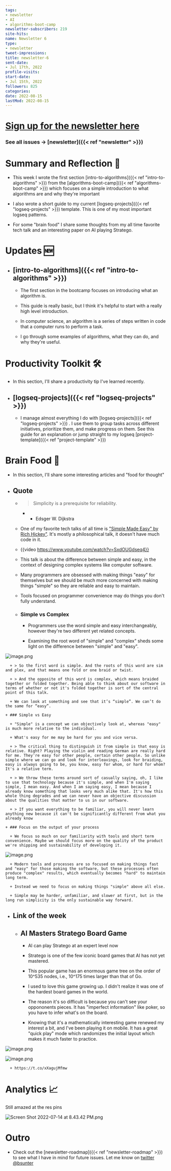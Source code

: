 ```yaml
---
tags:
- newsletter
- AI
- algorithms-boot-camp
newsletter-subscribers: 219
site-hits: 
name: Newsletter 6
type:
- newsletter
tweet-impressions: 
title: newsletter-6
sent-date:
- Jul 17th, 2022
profile-visits: 
start-date:
- Jul 15th, 2022
followers: 825
categories:
date: 2022-08-15
lastMod: 2022-08-15
---
```

#  [Sign up for the newsletter here](https://www.getrevue.co/profile/bsunter/issues/weekly-newsletter-of-brian-sunter-issue-1-1220479)

### See all issues -> [newsletter]({{< ref "newsletter" >}})

# Summary and Reflection 🤔

  + This week I wrote the first section [intro-to-algorithms]({{< ref "intro-to-algorithms" >}}) from the [algorithms-boot-camp]({{< ref "algorithms-boot-camp" >}}) which focuses on a simple introduction to what algorithms are and why they're important

  + I also wrote a short guide to my current [logseq-projects]({{< ref "logseq-projects" >}}) template. This is one of my most important logseq patterns.

  + For some "brain food" I share some thoughts from my all time favorite tech talk and an interesting paper on AI playing Stratego.

# Updates 🆕

  + ## [intro-to-algorithms]({{< ref "intro-to-algorithms" >}})

    + The first section in the bootcamp focuses on introducing what an algorithm is.

    + This guide is really basic, but I think it's helpful to start with a really high level introduction.

    + In computer science, an algorithm is a series of steps written in code that a computer runs to perform a task.

    + I go through some examples of algorithms, what they can do, and why they're useful.

# Productivity Toolkit 🛠️

  + In this section, I'll share a productivity tip I've learned recently.

  + ## [logseq-projects]({{< ref "logseq-projects" >}})

    + I manage almost everything I do with [logseq-projects]({{< ref "logseq-projects" >}}) . I use them to group tasks across different initiatives, prioritize them, and make progress on them. See this guide for an explanation or jump straight to my logseq [project-template]({{< ref "project-template" >}})

# Brain Food 🧠

  + In this section, I'll share some interesting articles and "food for thought"

  + ## Quote

    + > Simplicity is a prerequisite for reliability.

      + - Edsger W. Dijkstra

    + One of my favorite tech talks of all time is ["Simple Made Easy" by Rich Hickey"](https://github.com/matthiasn/talk-transcripts/blob/master/Hickey_Rich/SimpleMadeEasy.md). It's mostly a philosophical talk, it doesn't have much code in it.

    + {{video https://www.youtube.com/watch?v=SxdOUGdseq4}}

    + This talk is about the difference between simple and easy, in the context of designing complex systems like computer software.

    + Many programmers are obsessed with making things "easy" for themselves but we should be much more concerned with making things "simple" so they are reliable and easy to maintain.

    + Tools focused on programmer convenience may do things you don't fully understand.

    + ### Simple vs Complex

      + Programmers use the word simple and easy interchangeably, however they're two different yet related concepts.

      + Examining the root word of "simple" and "complex" sheds some light on the difference between "simple" and "easy".

![image.png](/assets/image_1657735112414_0.png)

      + > So the first word is simple. And the roots of this word are sim and plex, and that means one fold or one braid or twist.

      + > And the opposite of this word is complex, which means braided together or folded together. Being able to think about our software in terms of whether or not it's folded together is sort of the central point of this talk.

      + We can look at something and see that it’s “simple”. We can’t do the same for “easy”.

    + ### Simple vs Easy

      + "Simple" is a concept we can objectively look at, whereas "easy" is much more relative to the individual.

      + What's easy for me may be hard for you and vice versa.

      + > The critical thing to distinguish it from simple is that easy is relative. Right? Playing the violin and reading German are really hard for me. They're easy for other people, certain other people. So unlike simple where we can go and look for interleavings, look for braiding, easy is always going to be, you know, easy for whom, or hard for whom? It's a relative term.

      + > We throw these terms around sort of casually saying, oh, I like to use that technology because it's simple, and when I'm saying simple, I mean easy. And when I am saying easy, I mean because I already know something that looks very much alike that. It's how this whole thing degrades and we can never have an objective discussion about the qualities that matter to us in our software.

      + > If you want everything to be familiar, you will never learn anything new because it can't be significantly different from what you already know

    + ### Focus on the output of your process

      + We focus so much on our familiarity with tools and short term convenience. Maybe we should focus more on the quality of the product we're shipping and sustainability of developing it.

![image.png](/assets/image_1657735246074_0.png)

      + Modern tools and processes are so focused on making things fast and "easy" for those making the software, but these processes often produce "complex" results, which eventually becomes "hard" to maintain long term.

      + Instead we need to focus on making things "simple" above all else.

      + Simple may be harder, unfamiliar, and slower at first, but in the long run simplicity is the only sustainable way forward.

  + ## Link of the week

    + ## AI Masters Stratego Board Game

      + AI can play Stratego at an expert level now

      + Stratego is one of the few iconic board games that AI has not yet mastered.

      + This popular game has an enormous game tree on the order of 10^535 nodes, i.e., 10^175 times larger than that of Go.

      + I used to love this game growing up. I didn't realize it was one of the hardest board games in the world.

      + The reason it's so difficult is because you can't see your oppononents pieces. It has "imperfect information" like poker, so you have to infer what's on the board.

      + Knowing that it's a mathematically interesting game renewed my interest a bit, and I've been playing it on mobile. It has a great "quick play" mode which randomizes the initial layout which makes it much faster to practice.

![image.png](/assets/image_1657604178916_0.png)

![image.png](/assets/image_1657604210768_0.png)

      + https://t.co/xXagujMfmw

# Analytics 📈

Still amazed at the res pins

![Screen Shot 2022-07-14 at 8.43.42 PM.png](/assets/screen_shot_2022-07-14_at_8.43.42_pm_1657856650764_0.png)

# Outro

  + Check out the [newsletter-roadmap]({{< ref "newsletter-roadmap" >}}) to see what I have in mind for future issues. Let me know on [twitter @bsunter](https://twitter.com)


